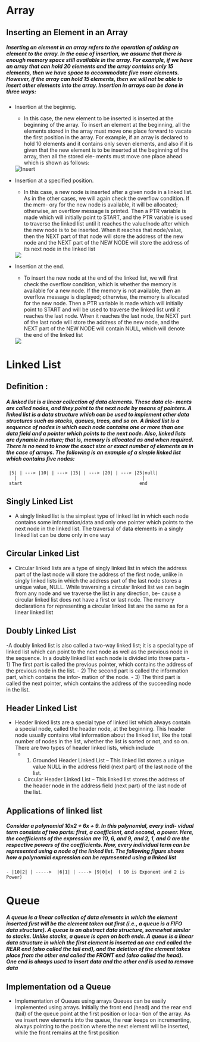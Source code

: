 # Array
## Inserting an Element in an Array
##### Inserting an element in an array refers to the operation of adding an element to the array. In the case of insertion, we assume that there is enough memory space still available in the array. For example, if we have an array that can hold 20 elements and the array contains only 15 elements, then we have space to accommodate five more elements. However, if the array can hold 15 elements, then we will not be able to insert other elements into the array. Insertion in arrays can be done in three ways: 
- Insertion at the beginnig.
    - In this case, the new element to be inserted is inserted at the beginning of the array. To insert an element at the beginning, all the elements stored in the array must move one place forward to vacate the first position in the array. For example, if an array is declared to hold 10 elements and it contains only seven elements, and also if it is given that the new element is to be inserted at the beginning of the array, then all the stored ele- ments must move one place ahead which is shown as follows:

    <img src="/Users/anas/Desktop/DS/img1.png" alt="Insert"/>

- Insertion at a specified position.
    - In this case, a new node is inserted after a given node in a linked list. As in the other cases, we will again check the overflow condition. If the mem- ory for the new node is available, it will be allocated; otherwise, an overflow message is printed. Then a PTR variable is made which will initially point to START, and the PTR variable is used to traverse the linked list until it reaches the value/node after which the new node is to be inserted. When it reaches that node/value, then the NEXT part of that node will store the address of the new node and the NEXT part of the NEW NODE will store the address of its next node in the linked list

    <img src="/Users/anas/Desktop/DS/link_pos.png">
- Insertion at the end.
    - To insert the new node at the end of the linked list, we will first check the overflow condition, which is whether the memory is available for a new node. If the memory is not available, then an overflow message is displayed; otherwise, the memory is allocated for the new node. Then a PTR variable is made which will initially point to START and will be used to traverse the linked list until it reaches the last node. When it reaches the last node, the NEXT part of the last node will store the address of the new node, and the NEXT part of the NEW NODE will contain NULL, which will denote the end of the linked list

    <img src="/Users/anas/Desktop/DS/link_end.png">


# Linked List
## Definition :
##### A linked list is a linear collection of data elements. These data ele- ments are called nodes, and they point to the next node by means of pointers. A linked list is a data structure which can be used to implement other data structures such as stacks, queues, trees, and so on. A linked list is a sequence of nodes in which each node contains one or more than one data field and a pointer which points to the next node. Also, linked lists are dynamic in nature; that is, memory is allocated as and when required. There is no need to know the exact size or exact number of elements as in the case of arrays. The following is an example of a simple linked list which contains five nodes:
     |5| | ---> |10| | ---> |15| | ---> |20| | ---> |25|null|
       |                                               |
     start                                            end

## Singly Linked List
- A singly linked list is the simplest type of linked list in which each node contains some information/data and only one pointer which points to the next node in the linked list. The traversal of data elements in a singly linked list can be done only in one way


## Circular Linked List
- Circular linked lists are a type of singly linked list in which the address part of the last node will store the address of the first node, unlike in singly linked lists in which the address part of the last node stores a unique value, NULL. While traversing a circular linked list we can begin from any node and we traverse the list in any direction, be- cause a circular linked list does not have a first or last node. The memory declarations for representing a circular linked list are the same as for a linear linked list

## Doubly Linked List
-A doubly linked list is also called a two-way linked list; it is a special type of linked list which can point to the next node as well as the previous node in the sequence. In a doubly linked list each node is divided into three parts
    - 1) The first part is called the previous pointer, which contains the address of the previous node in the list.
    - 2) The second part is called the information part, which contains the infor- mation of the node.
    - 3) The third part is called the next pointer, which contains the address of the succeeding node in the list.

## Header Linked List
- Header linked lists are a special type of linked list which always contain a special node, called the header node, at the beginning. This header node usually contains vital information about the linked list, like the total number of nodes in the list, whether the list is sorted or not, and so on. There are two types of header linked lists, which include
    - 1) Grounded Header Linked List – This linked list stores a unique value NULL in the address field (next part) of the last node of the list.
    - Circular Header Linked List – This linked list stores the address of
    the header node in the address field (next part) of the last node of the list.

## Applications of linked list 
##### Consider a polynomial 10x2 + 6x + 9. In this polynomial, every indi- vidual term consists of two parts: first, a coefficient, and second, a power. Here, the coefficients of the expression are 10, 6, and 9, and 2, 1, and 0 are the respective powers of the coefficients. Now, every individual term can be represented using a node of the linked list. The following figure shows how a polynomial expression can be represented using a linked list

    - |10|2| | ----->  |6|1| | ----> |9|0|x|  ( 10 is Exponent and 2 is Power)




# Queue
##### A queue is a linear collection of data elements in which the element inserted first will be the element taken out first (i.e., a queue is a FIFO data structure). A queue is an abstract data structure, somewhat similar to stacks. Unlike stacks, a queue is open on both ends. A queue is a linear data structure in which the first element is inserted on one end called the REAR end (also called the tail end), and the deletion of the element takes place from the other end called the FRONT end (also called the head). One end is always used to insert data and the other end is used to remove data
## Implementation od a Queue
- Implementation of Queues using arrays
    Queues can be easily implemented using arrays. Initially the front end (head) and the rear end (tail) of the queue point at the first position or loca- tion of the array. As we insert new elements into the queue, the rear keeps on incrementing, always pointing to the position where the next element will be inserted, while the front remains at the first position